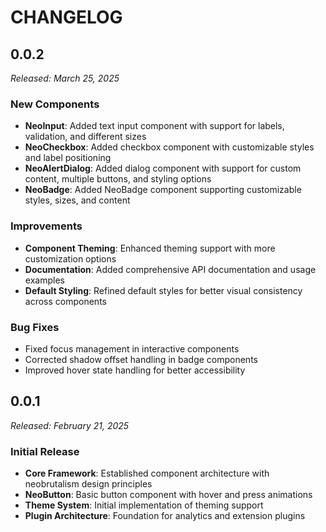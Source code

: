 # CHANGELOG

## 0.0.2

*Released: March 25, 2025*

### New Components
- **NeoInput**: Added text input component with support for labels, validation, and different sizes
- **NeoCheckbox**: Added checkbox component with customizable styles and label positioning
- **NeoAlertDialog**: Added dialog component with support for custom content, multiple buttons, and styling options
- **NeoBadge**: Added NeoBadge component supporting customizable styles, sizes, and content

### Improvements
- **Component Theming**: Enhanced theming support with more customization options
- **Documentation**: Added comprehensive API documentation and usage examples
- **Default Styling**: Refined default styles for better visual consistency across components

### Bug Fixes
- Fixed focus management in interactive components
- Corrected shadow offset handling in badge components
- Improved hover state handling for better accessibility

## 0.0.1

*Released: February 21, 2025*

### Initial Release
- **Core Framework**: Established component architecture with neobrutalism design principles
- **NeoButton**: Basic button component with hover and press animations
- **Theme System**: Initial implementation of theming support
- **Plugin Architecture**: Foundation for analytics and extension plugins